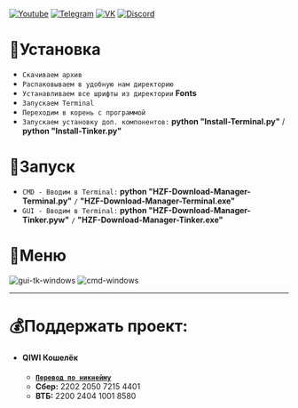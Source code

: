 [![Youtube](https://user-images.githubusercontent.com/64781822/185656066-cdb875f1-ade6-4499-ae50-79a4f61fdc3e.png)](https://www.youtube.com/c/HZFYT/) [![Telegram](https://user-images.githubusercontent.com/64781822/185657127-657c530b-3849-4931-ab91-63d6f0508330.png)](https://t.me/hzfnews) [![VK](https://user-images.githubusercontent.com/64781822/185657778-21a240e2-da1f-4b72-b37e-447c9adebfcb.png)](https://vk.com/hzforum1) [![Discord](https://user-images.githubusercontent.com/64781822/185659753-b997c6db-c91a-42c0-8876-6826d46568ba.png)](https://discord.com/invite/7bneGfUS5h)

# 🏈Установка
* `Скачиваем архив`
* `Распаковываем в удобную нам директорию`
* `Устанавливаем все шрифты из директории` **Fonts**
* `Запускаем Terminal`
* `Переходим в корень с программой`
* `Запускаем установку доп. компонентов:` **python "Install-Terminal.py"** / **python "Install-Tinker.py"**

# 🧨Запуск
* `CMD - Вводим в Terminal:` **python "HZF-Download-Manager-Terminal.py"** `/` **"HZF-Download-Manager-Terminal.exe"**
* `GUI - Вводим в Terminal:` **python "HZF-Download-Manager-Tinker.pyw"** `/` **"HZF-Download-Manager-Tinker.exe"**

# 👑Меню
![gui-tk-windows](https://i.imgur.com/dDmPRTO.png)
![cmd-windows](https://i.imgur.com/7qFgVot.png)

___
# 💰Поддержать проект:
+ #### **QIWI Кошелёк**
  + [**`Перевод по никнейму`**](https://qiwi.com/n/AVENCORESDONATE)
  + **Сбер:** 2202 2050 7215 4401
  + **ВТБ:** 2200 2404 1001 8580
